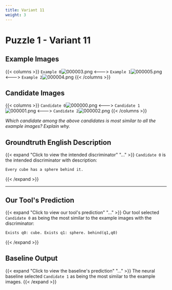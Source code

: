 ```yaml
---
title: Variant 11
weight: 3
---
```


# Puzzle 1 - Variant 11

## Example Images
{{< columns >}}
`Example 0`![000003.png](/clevr-variants/spy/fovariant-11/render/images/CLEVR_val_000003.png)
<--->
`Example 1`![000005.png](/clevr-variants/spy/fovariant-11/render/images/CLEVR_val_000005.png)
<--->
`Example 2`![000004.png](/clevr-variants/spy/fovariant-11/render/images/CLEVR_val_000004.png)
{{< /columns >}}

## Candidate Images
{{< columns >}}
`Candidate 0`![000000.png](/clevr-variants/spy/fovariant-11/render/images/CLEVR_val_000000.png)
<--->
`Candidate 1`![000001.png](/clevr-variants/spy/fovariant-11/render/images/CLEVR_val_000001.png)
<--->
`Candidate 2`![000002.png](/clevr-variants/spy/fovariant-11/render/images/CLEVR_val_000002.png)
{{< /columns >}}

*Which candidate among the above candidates is most similar to all the example images? Explain why.*

## Groundtruth English Description

{{< expand "Click to view the intended discriminator" "..." >}}
`Candidate 0` is the intended discriminator with description:
```plaintext 
Every cube has a sphere behind it.
```
{{< /expand >}}

---



## Our Tool's Prediction

{{< expand "Click to view our tool's prediction" "..." >}}
Our tool selected `Candidate 0` as being the most similar to the example images with the discriminator:
```plaintext
Exists q0: cube. Exists q1: sphere. behind(q1,q0)
```
{{< /expand >}}



## Baseline Output

{{< expand "Click to view the baseline's prediction" "..." >}}
The neural baseline selected `Candidate 1` as being the most similar to the example images.
{{< /expand >}}

